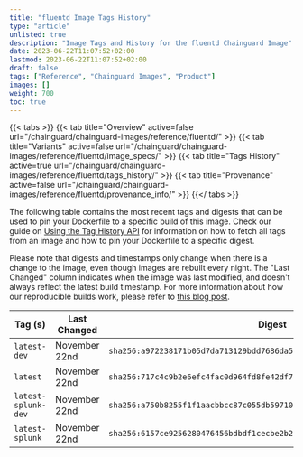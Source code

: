 ```yaml
---
title: "fluentd Image Tags History"
type: "article"
unlisted: true
description: "Image Tags and History for the fluentd Chainguard Image"
date: 2023-06-22T11:07:52+02:00
lastmod: 2023-06-22T11:07:52+02:00
draft: false
tags: ["Reference", "Chainguard Images", "Product"]
images: []
weight: 700
toc: true
---
```


{{< tabs >}}
{{< tab title="Overview" active=false url="/chainguard/chainguard-images/reference/fluentd/" >}}
{{< tab title="Variants" active=false url="/chainguard/chainguard-images/reference/fluentd/image_specs/" >}}
{{< tab title="Tags History" active=true url="/chainguard/chainguard-images/reference/fluentd/tags_history/" >}}
{{< tab title="Provenance" active=false url="/chainguard/chainguard-images/reference/fluentd/provenance_info/" >}}
{{</ tabs >}}

The following table contains the most recent tags and digests that can be used to pin your Dockerfile to a specific build of this image. Check our guide on [Using the Tag History API](/chainguard/chainguard-images/using-the-tag-history-api/) for information on how to fetch all tags from an image and how to pin your Dockerfile to a specific digest.

Please note that digests and timestamps only change when there is a change to the image, even though images are rebuilt every night. The "Last Changed" column indicates when the image was last modified, and doesn't always reflect the latest build timestamp. For more information about how our reproducible builds work, please refer to [this blog post](https://www.chainguard.dev/unchained/reproducing-chainguards-reproducible-image-builds).

| Tag (s)              | Last Changed  | Digest                                                                    |
|----------------------|---------------|---------------------------------------------------------------------------|
|  `latest-dev`        | November 22nd | `sha256:a972238171b05d7da713129bdd7686da52378cbfe1bdf8ce7d742ed42851d258` |
|  `latest`            | November 22nd | `sha256:717c4c9b2e6efc4fac0d964fd8fe42df7ecd162b56531c913e6e3c0b520436ee` |
|  `latest-splunk-dev` | November 22nd | `sha256:a750b8255f1f1aacbbcc87c055db597101f62ac3bb955010c1053377afebb0cd` |
|  `latest-splunk`     | November 22nd | `sha256:6157ce9256280476456bdbdf1cecbe2b29fb13cdb4828c9c8f996392128b2212` |

